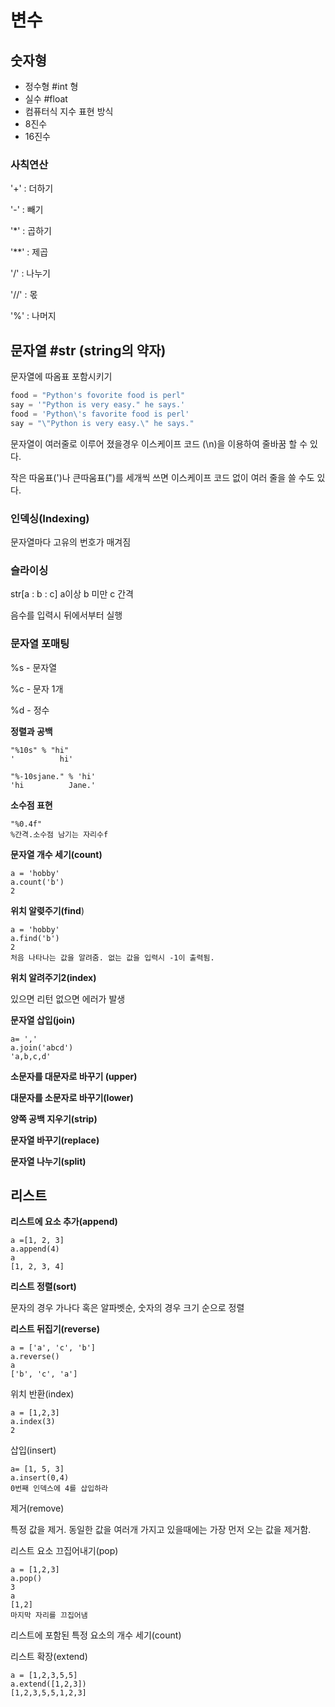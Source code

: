# 변수

## 숫자형

- 정수형 #int 형
- 실수 #float
- 컴퓨터식 지수 표현 방식
- 8진수
- 16진수

### 사칙연산

'+' : 더하기

'-' : 빼기

'*' : 곱하기

'**' : 제곱

'/' : 나누기

'//' : 몫

'%' : 나머지



## 문자열 #str (string의 약자)

문자열에 따옴표 포함시키기

```python
food = "Python's fovorite food is perl"
say = '"Python is very easy." he says.'
food = 'Python\'s favorite food is perl'
say = "\"Python is very easy.\" he says."
```

문자열이 여러줄로 이루어 졌을경우 이스케이프 코드 (\n)을 이용하여 줄바꿈 할 수 있다.

작은 따움표(')나 큰따움표(")를 세개씩 쓰면 이스케이프 코드 없이 여러 줄을 쓸 수도 있다.

### 인덱싱(Indexing)

문자열마다 고유의 번호가 매겨짐

### 슬라이싱 

str[a : b : c] a이상 b 미만 c 간격

음수를 입력시 뒤에서부터 실행

### 문자열 포매팅

%s - 문자열

%c - 문자 1개

%d - 정수

**정렬과 공백**

```
"%10s" % "hi"
'          hi'

"%-10sjane." % 'hi'
'hi          Jane.'
```
**소수점 표현**

```
"%0.4f"
%간격.소수점 남기는 자리수f
```
**문자열 개수 세기(count)**

```
a = 'hobby'
a.count('b')
2
```

**위치 알렺주기(find**)

```
a = 'hobby'
a.find('b')
2
처음 나타나는 값을 알려줌. 없는 값을 입력시 -1이 출력됨.
```

**위치 알려주기2(index)**

있으면 리턴 없으면 에러가 발생

**문자열 삽입(join)**

```
a= ','
a.join('abcd')
'a,b,c,d'
```

**소문자를 대문자로 바꾸기 (upper)**

**대문자를 소문자로 바꾸기(lower)**

**양쪽 공백 지우기(strip)**

**문자열 바꾸기(replace)**

**문자열 나누기(split)**

## 리스트

**리스트에 요소 추가(append)**

```
a =[1, 2, 3]
a.append(4)
a
[1, 2, 3, 4]
```

**리스트 정렬(sort)**

문자의 경우 가나다 혹은 알파벳순, 숫자의 경우 크기 순으로 정렬

**리스트 뒤집기(reverse)**

```
a = ['a', 'c', 'b']
a.reverse()
a
['b', 'c', 'a']
```

위치 반환(index)

```
a = [1,2,3]
a.index(3)
2
```

삽입(insert)

```
a= [1, 5, 3]
a.insert(0,4)
0번째 인덱스에 4를 삽입하라
```

제거(remove)

특정 값을 제거. 동일한 값을 여러개 가지고 있을때에는 가장 먼저 오는 값을 제거함. 

리스트 요소 끄집어내기(pop)

```
a = [1,2,3]
a.pop()
3
a
[1,2]
마지막 자리를 끄집어냄
```

리스트에 포함된 특정 요소의 개수 세기(count)

리스트 확장(extend)

```
a = [1,2,3,5,5]
a.extend([1,2,3])
[1,2,3,5,5,1,2,3]
```
